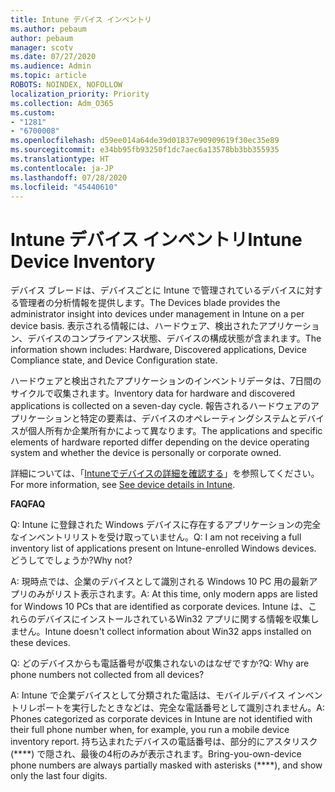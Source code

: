 ```yaml
---
title: Intune デバイス インベントリ
ms.author: pebaum
author: pebaum
manager: scotv
ms.date: 07/27/2020
ms.audience: Admin
ms.topic: article
ROBOTS: NOINDEX, NOFOLLOW
localization_priority: Priority
ms.collection: Adm_O365
ms.custom:
- "1281"
- "6700008"
ms.openlocfilehash: d59ee014a64de39d01837e90909619f30ec35e89
ms.sourcegitcommit: e34bb95fb93250f1dc7aec6a13578bb3bb355935
ms.translationtype: HT
ms.contentlocale: ja-JP
ms.lasthandoff: 07/28/2020
ms.locfileid: "45440610"
---
```

# <a name="intune-device-inventory"></a><span data-ttu-id="5d773-102">Intune デバイス インベントリ</span><span class="sxs-lookup"><span data-stu-id="5d773-102">Intune Device Inventory</span></span>

<span data-ttu-id="5d773-103">デバイス ブレードは、デバイスごとに Intune で管理されているデバイスに対する管理者の分析情報を提供します。</span><span class="sxs-lookup"><span data-stu-id="5d773-103">The Devices blade provides the administrator insight into devices under management in Intune on a per device basis.</span></span> <span data-ttu-id="5d773-104">表示される情報には、ハードウェア、検出されたアプリケーション、デバイスのコンプライアンス状態、デバイスの構成状態が含まれます。</span><span class="sxs-lookup"><span data-stu-id="5d773-104">The information shown includes: Hardware, Discovered applications, Device Compliance state, and Device Configuration state.</span></span>

<span data-ttu-id="5d773-105">ハードウェアと検出されたアプリケーションのインベントリデータは、7日間のサイクルで収集されます。</span><span class="sxs-lookup"><span data-stu-id="5d773-105">Inventory data for hardware and discovered applications is collected on a seven-day cycle.</span></span> <span data-ttu-id="5d773-106">報告されるハードウェアのアプリケーションと特定の要素は、デバイスのオペレーティングシステムとデバイスが個人所有か企業所有かによって異なります。</span><span class="sxs-lookup"><span data-stu-id="5d773-106">The applications and specific elements of hardware reported differ depending on the device operating system and whether the device is personally or corporate owned.</span></span>

<span data-ttu-id="5d773-107">詳細については、「[Intuneでデバイスの詳細を確認する](https://docs.microsoft.com/intune/device-inventory)」を参照してください。</span><span class="sxs-lookup"><span data-stu-id="5d773-107">For more information, see [See device details in Intune](https://docs.microsoft.com/intune/device-inventory).</span></span>

<span data-ttu-id="5d773-108">**FAQ**</span><span class="sxs-lookup"><span data-stu-id="5d773-108">**FAQ**</span></span>

<span data-ttu-id="5d773-109">Q: Intune に登録された Windows デバイスに存在するアプリケーションの完全なインベントリリストを受け取っていません。</span><span class="sxs-lookup"><span data-stu-id="5d773-109">Q: I am not receiving a full inventory list of applications present on Intune-enrolled Windows devices.</span></span> <span data-ttu-id="5d773-110">どうしてでしょうか?</span><span class="sxs-lookup"><span data-stu-id="5d773-110">Why not?</span></span>

<span data-ttu-id="5d773-111">A: 現時点では、企業のデバイスとして識別される Windows 10 PC 用の最新アプリのみがリスト表示されます。</span><span class="sxs-lookup"><span data-stu-id="5d773-111">A: At this time, only modern apps are listed for Windows 10 PCs that are identified as corporate devices.</span></span> <span data-ttu-id="5d773-112">Intune は、これらのデバイスにインストールされているWin32 アプリに関する情報を収集しません。</span><span class="sxs-lookup"><span data-stu-id="5d773-112">Intune doesn't collect information about Win32 apps installed on these devices.</span></span>

<span data-ttu-id="5d773-113">Q: どのデバイスからも電話番号が収集されないのはなぜですか?</span><span class="sxs-lookup"><span data-stu-id="5d773-113">Q: Why are phone numbers not collected from all devices?</span></span>

<span data-ttu-id="5d773-114">A: Intune で企業デバイスとして分類された電話は、モバイルデバイス インベントリレポートを実行したときなどは、完全な電話番号として識別されません。</span><span class="sxs-lookup"><span data-stu-id="5d773-114">A: Phones categorized as corporate devices in Intune are not identified with their full phone number when, for example, you run a mobile device inventory report.</span></span> <span data-ttu-id="5d773-115">持ち込まれたデバイスの電話番号は、部分的にアスタリスク (\*\*\*\*) で隠され、最後の4桁のみが表示されます。</span><span class="sxs-lookup"><span data-stu-id="5d773-115">Bring-you-own-device phone numbers are always partially masked with asterisks (\*\*\*\*), and show only the last four digits.</span></span>